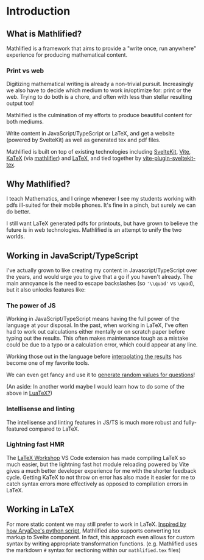 # Introduction

## What is Mathlified?

Mathlified is a framework that aims to provide a
"write once, run anywhere" experience for producing
mathematical content.

### Print vs web

Digitizing mathematical writing is already a non-trivial
pursuit. Increasingly we also have to decide
which medium to work in/optimize for: print or the web.
Trying to do both is a chore,
and often with less than stellar resulting
output too!

Mathlified is the culmination of my efforts to produce
beautiful content for both mediums.

Write content in JavaScript/TypeScript or LaTeX,
and get a website (powered by SvelteKit) as well as
generated tex and pdf files.

Mathlified is built on top of existing technologies
including [SvelteKit](https://kit.svelte.dev/), [Vite](https://vitejs.dev/),
[KaTeX](https://katex.org/) (via [mathlifier](https://www.npmjs.com/package/mathlifier))
and [LaTeX](https://www.latex-project.org/), and tied together by [vite-plugin-sveltekit-tex](https://www.npmjs.com/package/vite-plugin-sveltekit-tex).

## Why Mathlified?

I teach Mathematics, and I cringe whenever I see my students
working with pdfs ill-suited for their mobile phones. It's fine in a pinch,
but surely we can do better.

I still want LaTeX generated pdfs for printouts, but have grown to believe
the future is in web technologies. Mathlified is an attempt to unify the two worlds.

## Working in JavaScript/TypeScript

I've actually grown to like creating my content in Javascript/TypeScript
over the years, and would urge you to give that a go if you haven't already. The main annoyance is the need to escape backslashes (so `'\\quad'` vs `\quad`), but it also unlocks features like:

### The power of JS

Working in JavaScript/TypeScript means having the full power of the language at your disposal. In the past, when working in LaTeX, I've often had to work out calculations either mentally or on scratch paper before typing out the results. This often makes maintenance tough as a mistake
could be due to a typo or a calculation error, which could appear at any line.

Working those out in the language before [interpolating the results](https://developer.mozilla.org/en-US/docs/Web/JavaScript/Reference/Template_literals) has become one of my favorite tools.

We can even get fancy and use it to [generate random values for questions](https://math-pro.vercel.app/questions/12/1201a)!

(An aside: In another world maybe I would learn how to do some of the above in [LuaTeX?](https://www.luatex.org/))

### Intellisense and linting

The intellisense and linting features in JS/TS is much more robust and fully-featured compared
to LaTeX.

### Lightning fast HMR

The [LaTeX Workshop](https://marketplace.visualstudio.com/items?itemName=James-Yu.latex-workshop)
VS Code extension has made compiling LaTeX so much easier, but the lightning fast hot module reloading powered by Vite gives a much better developer experience for me with the shorter feedback cycle. Getting KaTeX to not throw on error has also made it easier for me to catch syntax errors more effectively as opposed to compilation errors in LaTeX.

## Working in LaTeX

For more static content we may still prefer to work in LaTeX. [Inspired by how AryaDee's python script](https://www.reddit.com/r/sveltejs/comments/1078jsx/using_latex_math_in_sveltekit_mdsvex/), Mathlified also supports converting
tex markup to Svelte component. In fact, this approach even allows for
custom syntax by writing appropriate transformation functions. (e.g. Mathlified uses the markdown `#` syntax for sectioning within our `mathlified.tex` files)
